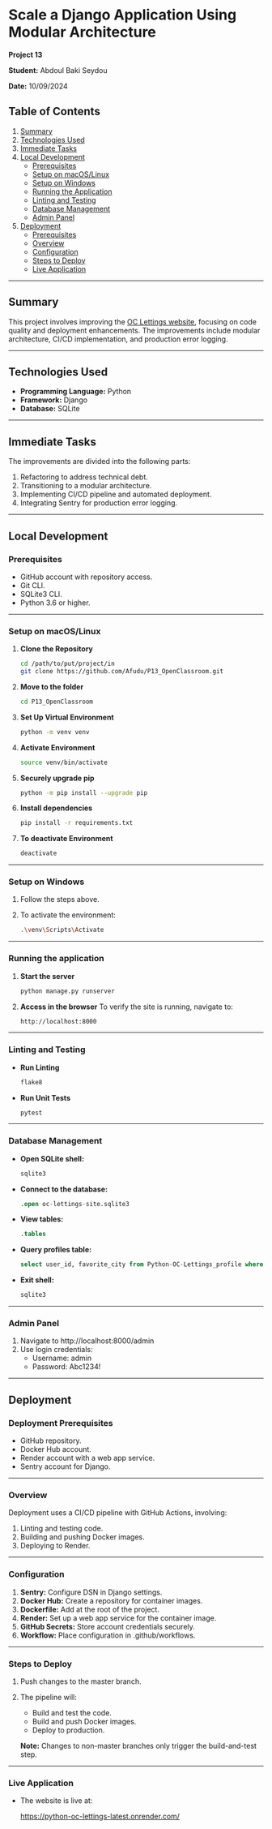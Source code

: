 # Scale a Django Application Using Modular Architecture

**Project 13**  

**Student:** Abdoul Baki Seydou

**Date:** 10/09/2024  

## Table of Contents
1. [Summary](#summary)
2. [Technologies Used](#technologies-used)
3. [Immediate Tasks](#immediate-tasks)
4. [Local Development](#local-development)
   - [Prerequisites](#prerequisites)
   - [Setup on macOS/Linux](#setup-on-macoslinux)
   - [Setup on Windows](#setup-on-windows)
   - [Running the Application](#running-the-application)
   - [Linting and Testing](#linting-and-testing)
   - [Database Management](#database-management)
   - [Admin Panel](#admin-panel)
5. [Deployment](#deployment)
   - [Prerequisites](#deployment-prerequisites)
   - [Overview](#overview)
   - [Configuration](#configuration)
   - [Steps to Deploy](#steps-to-deploy)
   - [Live Application](#live-application)

----

## Summary
This project involves improving the [OC Lettings website](https://github.com/OpenClassrooms-Student-Center/Python-OC-Lettings), 
focusing on code quality and deployment enhancements.
The improvements include modular architecture, CI/CD implementation, and production error logging.

---

## Technologies Used
- **Programming Language:** Python  
- **Framework:** Django  
- **Database:** SQLite  

---

## Immediate Tasks
The improvements are divided into the following parts:
1. Refactoring to address technical debt.
2. Transitioning to a modular architecture.
3. Implementing CI/CD pipeline and automated deployment.
4. Integrating Sentry for production error logging.

---

## Local Development

### Prerequisites
- GitHub account with repository access.
- Git CLI.
- SQLite3 CLI.
- Python 3.6 or higher.

---

### Setup on macOS/Linux

1. **Clone the Repository**
   ```bash
   cd /path/to/put/project/in
   git clone https://github.com/Afudu/P13_OpenClassroom.git

2. **Move to the folder**
   ```bash
   cd P13_OpenClassroom

3. **Set Up Virtual Environment**
   ```bash
   python -m venv venv
   
4. **Activate Environment**
   ```bash
   source venv/bin/activate 

5. **Securely upgrade pip**
   ```bash
   python -m pip install --upgrade pip 

6. **Install dependencies**
   ```bash
   pip install -r requirements.txt
   
7. **To deactivate Environment**
   ```bash
   deactivate

---

### Setup on Windows

1. Follow the steps above.

2. To activate the environment:
   ```bash
   .\venv\Scripts\Activate
   
---

### Running the application

1. **Start the server**
   ```bash
   python manage.py runserver
   
2. **Access in the browser**
   To verify the site is running, navigate to:
   ```bash
   http://localhost:8000

---

### Linting and Testing

- **Run Linting**
  ```bash
  flake8

- **Run Unit Tests**
  ```bash
  pytest 

---

### Database Management

- **Open SQLite shell:**
  ```bash
  sqlite3
  
- **Connect to the database:**
  ```sql
  .open oc-lettings-site.sqlite3
  
- **View tables:**
  ```sql
  .tables
  
- **Query profiles table:**
  ```sql
  select user_id, favorite_city from Python-OC-Lettings_profile where favorite_city like 'B%';
  
- **Exit shell:**
  ```sql
  sqlite3

---

### Admin Panel
1. Navigate to http://localhost:8000/admin
2. Use login credentials:
   - Username: admin
   - Password: Abc1234!

---

## Deployment

### Deployment Prerequisites
- GitHub repository.
- Docker Hub account.
- Render account with a web app service.
- Sentry account for Django.

---

### Overview
Deployment uses a CI/CD pipeline with GitHub Actions, involving:
1. Linting and testing code.
2. Building and pushing Docker images.
3. Deploying to Render.

---

### Configuration
1. **Sentry:** Configure DSN in Django settings.
2. **Docker Hub:** Create a repository for container images.
3. **Dockerfile:** Add at the root of the project.
4. **Render:** Set up a web app service for the container image.
5. **GitHub Secrets:** Store account credentials securely.
6. **Workflow:** Place configuration in .github/workflows.

---

### Steps to Deploy
1. Push changes to the master branch.
2. The pipeline will:
   - Build and test the code.
   - Build and push Docker images.
   - Deploy to production.

   **Note:** Changes to non-master branches only trigger the build-and-test step.

---

### Live Application

- The website is live at:

   https://python-oc-lettings-latest.onrender.com/